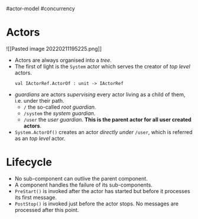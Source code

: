 #actor-model #concurrency 


# Actors

![[Pasted image 20220211195225.png]]

- Actors are always organised into a _tree_.
- The first of light is the `System` actor which serves the creator of _top level_ actors.
  ```f# 
  val IActorRef.ActorOf : unit -> IActorRef 
  ```
- _guardians_ are actors _supervising_ every actor living as a child of them, i.e. under their path.
    - `/` the so-called _root guardian_.
    - `/system` the _system guardian_.
    - `/user` the _user guardian_. **This is the parent actor for all user created actors**.
- `System.ActorOf()` creates an actor _directly under_ `/user`, which is referred as an _top level_ actor.

# Lifecycle
- No sub-component can outlive the parent component.
- A component handles the failure of its sub-components.
- `PreStart()` is invoked after the actor has started but before it processes its first message.
- `PostStop()` is invoked just before the actor stops. No messages are processed after this point.